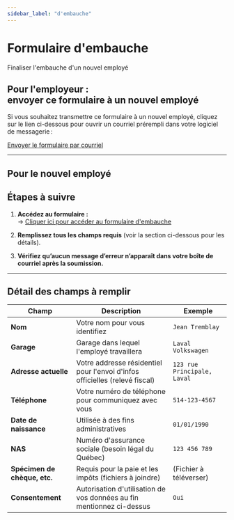 ```yaml
---
sidebar_label: "d'embauche"
---
```


# Formulaire d'embauche

Finaliser l'embauche d'un nouvel employé

## Pour l'employeur : <br/> envoyer ce formulaire à un nouvel employé

Si vous souhaitez transmettre ce formulaire à un nouvel employé, cliquez sur le lien ci-dessous pour ouvrir un courriel prérempli dans votre logiciel de messagerie :

[Envoyer le formulaire par courriel](mailto:lecourrieldevotrefuturemployé@domaine.com?subject=Finalisation%20de%20votre%20embauche%20au%20sein%20de%20'Nom%20du%20garage'&body=Bonjour%20'Son%20nom'%2C%0Apour%20finaliser%20votre%20embauche%2C%20vous%20devez%20remplir%20ce%20formulaire%20d'embauche%20%3A%0Ahttps%3A%2F%2Fgroupeautoouellet.sharepoint.com%2F%3Al%3A%2Fs%2FtestingEP2%2FFIeESJlh96tHg-h7mpxPfSgBPkkbu7_cr5E_XfDNQ42ccg%3Fnav%3DY2QyNjMzZGYtOTNhZC00YjZmLTk1ZTEtY2FjYThmMmExYmRl%0A%0ASalutation%2C%20'Votre%20nom')

---

## Pour le nouvel employé

## Étapes à suivre

1. **Accédez au formulaire :**  
   -> [Cliquer ici pour accéder au formulaire d'embauche](https://groupeautoouellet.sharepoint.com/:l:/s/testingEP2/FIeESJlh96tHg-h7mpxPfSgBPkkbu7_cr5E_XfDNQ42ccg?nav=Y2QyNjMzZGYtOTNhZC00YjZmLTk1ZTEtY2FjYThmMmExYmRl)

2. **Remplissez tous les champs requis** (voir la section ci-dessous pour les détails).

3. **Vérifiez qu’aucun message d’erreur n’apparaît dans votre boîte de courriel après la soumission.**

---

## Détail des champs à remplir

| **Champ**                    | **Description**                                                             | **Exemple**                 |
| ---------------------------- | --------------------------------------------------------------------------- | --------------------------- |
| **Nom**                      | Votre nom pour vous identifiez                                              | `Jean Tremblay`             |
| **Garage**                   | Garage dans lequel l'employé travaillera                                    | `Laval Volkswagen`          |
| **Adresse actuelle**         | Votre addresse résidentiel pour l'envoi d'infos officielles (relevé fiscal) | `123 rue Principale, Laval` |
| **Téléphone**                | Votre numéro de téléphone pour communiquez avec vous                        | `514-123-4567`              |
| **Date de naissance**        | Utilisée à des fins administratives                                         | `01/01/1990`                |
| **NAS**                      | Numéro d'assurance sociale (besoin légal du Québec)                         | `123 456 789`               |
| **Spécimen de chèque, etc.** | Requis pour la paie et les impôts (fichiers à joindre)                      | (Fichier à téléverser)      |
| **Consentement**             | Autorisation d'utilisation de vos données au fin mentionnez ci-dessus       | `Oui`                       |
